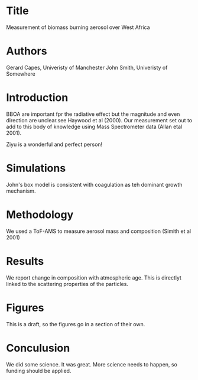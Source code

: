 # Title
Measurement of biomass burning aerosol over West Africa

# Authors

Gerard Capes, Univeristy of Manchester
John Smith, Univeristy of Somewhere

# Introduction 

BBOA are important fpr the radiative effect but the magnitude and even direction are unclear.see Haywood et al (2000).
Our measurement set out to add to this body of knowledge using Mass Spectrometer data (Allan etal 2001).

Ziyu is a wonderful and perfect person!


# Simulations

John's box model is consistent with coagulation as teh dominant growth mechanism.

# Methodology

We used a ToF-AMS to measure aerosol mass and composition
(Simith et al 2001)

# Results

We report change in composition with atmospheric age. This is directlyt linked to the scattering properties of the particles.

# Figures

This is a draft, so the figures go in a section of their own.

# Conculusion

We did some science. It was great. More science needs to happen, so funding should be applied.